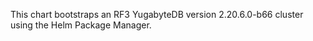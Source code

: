 This chart bootstraps an RF3 YugabyteDB version 2.20.6.0-b66 cluster using the Helm Package Manager.
